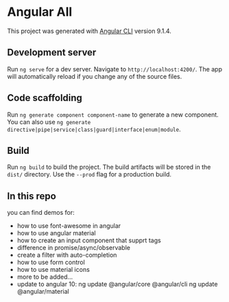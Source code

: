 # Angular All

This project was generated with [Angular CLI](https://github.com/angular/angular-cli) version 9.1.4.

## Development server

Run `ng serve` for a dev server. Navigate to `http://localhost:4200/`. The app will automatically reload if you change any of the source files.

## Code scaffolding

Run `ng generate component component-name` to generate a new component. You can also use `ng generate directive|pipe|service|class|guard|interface|enum|module`.

## Build

Run `ng build` to build the project. The build artifacts will be stored in the `dist/` directory. Use the `--prod` flag for a production build.

## In this repo

you can find demos for:

* how to use font-awesome in angular
* how to use angular material
* how to create an input component that supprt tags
* difference in promise/async/observable
* create a filter with auto-completion
* how to use form control
* how to use material icons
* more to be added...
* update to angular 10:
  ng update @angular/core @angular/cli
  ng update @angular/material
